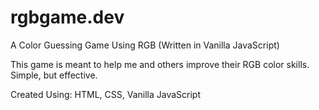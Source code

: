 # rgbgame.dev
A Color Guessing Game Using RGB (Written in Vanilla JavaScript)

This game is meant to help me and others improve their RGB color skills. Simple, but effective.

Created Using: HTML, CSS, Vanilla JavaScript
